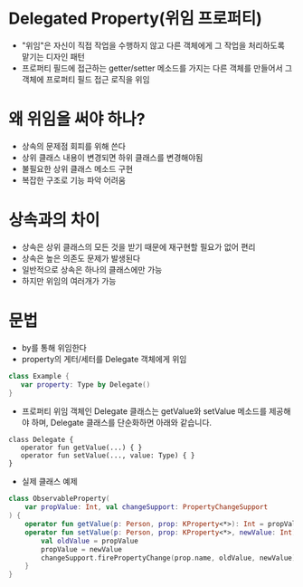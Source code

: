 # Delegated Property(위임 프로퍼티)
- "위임"은 자신이 직접 작업을 수행하지 않고 다른 객체에게 그 작업을 처리하도록 맡기는 디자인 패턴
- 프로퍼티 필드에 접근하는 getter/setter 메소드를 가지는 다른 객체를 만들어서 그 객체에 프로퍼티 필드 접근 로직을 위임

# 왜 위임을 써야 하나?
- 상속의 문제점 회피를 위해 쓴다
- 상위 클래스 내용이 변경되면 하위 클래스를 변경해야됨
- 불필요한 상위 클래스 메소드 구현
- 복잡한 구조로 기능 파악 어려움

# 상속과의 차이
- 상속은 상위 클래스의 모든 것을 받기 때문에 재구현할 필요가 없어 편리
- 상속은 높은 의존도 문제가 발생된다
- 일반적으로 상속은 하나의 클래스에만 가능
- 하지만 위임의 여러개가 가능

# 문법
- by를 통해 위임한다
- property의 게터/세터를 Delegate 객체에게 위임
```kotlin
class Example {
   var property: Type by Delegate()
}
```

- 프로퍼티 위임 객체인 Delegate 클래스는  getValue와 setValue 메소드를 제공해야 하며, Delegate 클래스를 단순화하면 아래와 같습니다.
```
class Delegate {
   operator fun getValue(...) { }
   operator fun setValue(..., value: Type) { }
}
```
- 실제 클래스 예제
```kotlin
class ObservableProperty(
    var propValue: Int, val changeSupport: PropertyChangeSupport
) {
    operator fun getValue(p: Person, prop: KProperty<*>): Int = propValue
    operator fun setValue(p: Person, prop: KProperty<*>, newValue: Int) {
        val oldValue = propValue
        propValue = newValue
        changeSupport.firePropertyChange(prop.name, oldValue, newValue)
    }
}
```